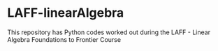 # LAFF-linearAlgebra
This repository has Python codes worked out during the LAFF - Linear Algebra Foundations to Frontier Course
